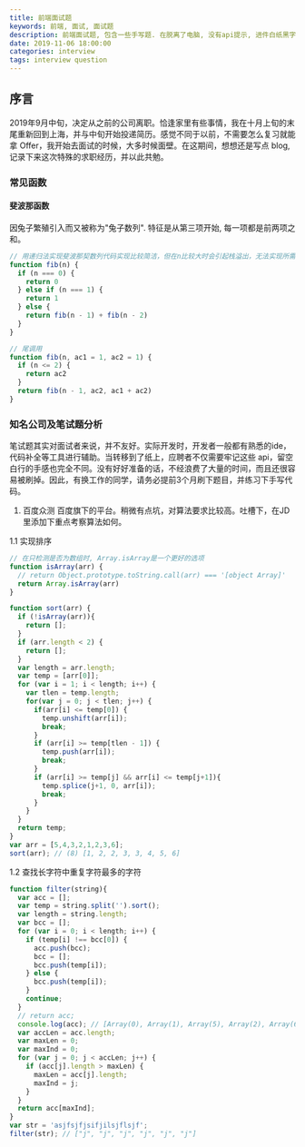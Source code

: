 ```yaml
---
title: 前端面试题
keywords: 前端, 面试, 面试题
description: 前端面试题, 包含一些手写题. 在脱离了电脑, 没有api提示, 进件白纸黑字处理, 会有极大的违和感.
date: 2019-11-06 18:00:00
categories: interview
tags: interview question
---
```


## 序言
2019年9月中旬，决定从之前的公司离职。恰逢家里有些事情，我在十月上旬的末尾重新回到上海，并与中旬开始投递简历。感觉不同于以前，不需要怎么复习就能拿 Offer，我开始去面试的时候，大多时候面壁。在这期间，想想还是写点 blog, 记录下来这次特殊的求职经历，并以此共勉。

### 常见函数
#### 斐波那函数
因兔子繁殖引入而又被称为"兔子数列". 特征是从第三项开始, 每一项都是前两项之和。

```javascript
// 用递归法实现斐波那契数列代码实现比较简洁，但在n比较大时会引起栈溢出，无法实现所需功能。
function fib(n) {
  if (n === 0) {
    return 0
  } else if (n === 1) {
    return 1
  } else {
    return fib(n - 1) + fib(n - 2)
  }
}

// 尾调用
function fib(n, ac1 = 1, ac2 = 1) {
  if (n <= 2) {
    return ac2
  }
  return fib(n - 1, ac2, ac1 + ac2)
}

```

### 知名公司及笔试题分析
笔试题其实对面试者来说，并不友好。实际开发时，开发者一般都有熟悉的ide，代码补全等工具进行辅助。当转移到了纸上，应聘者不仅需要牢记这些 api，留空白行的手感也完全不同。没有好好准备的话，不经浪费了大量的时间，而且还很容易被刷掉。因此，有换工作的同学，请务必提前3个月刷下题目，并练习下手写代码。

1. 百度众测
百度旗下的平台。稍微有点坑，对算法要求比较高。吐槽下，在JD里添加下重点考察算法如何。

1.1 实现排序
```javascript
// 在只检测是否为数组时, Array.isArray是一个更好的选项
function isArray(arr) {
  // return Object.prototype.toString.call(arr) === '[object Array]'
  return Array.isArray(arr)
}

function sort(arr) {
  if (!isArray(arr)){
    return [];
  }
  if (arr.length < 2) {
    return [];
  }
  var length = arr.length;
  var temp = [arr[0]];
  for (var i = 1; i < length; i++) {
    var tlen = temp.length;
    for(var j = 0; j < tlen; j++) {
      if(arr[i] <= temp[0]) {
        temp.unshift(arr[i]);
        break;
      }
      if (arr[i] >= temp[tlen - 1]) {
        temp.push(arr[i]);
        break;
      }
      if (arr[i] >= temp[j] && arr[i] <= temp[j+1]){
        temp.splice(j+1, 0, arr[i]);
        break;
      }
    }
  }
  return temp;
}
var arr = [5,4,3,2,1,2,3,6];
sort(arr); // (8) [1, 2, 2, 3, 3, 4, 5, 6]
```

1.2 查找长字符中重复字符最多的字符
```javascript
function filter(string){
  var acc = [];
  var temp = string.split('').sort();
  var length = string.length;
  var bcc = [];
  for (var i = 0; i < length; i++) {
    if (temp[i] !== bcc[0]) {
      acc.push(bcc);
      bcc = [];
      bcc.push(temp[i]);
    } else {
      bcc.push(temp[i]);
    }
    continue;
  }
  // return acc;
  console.log(acc); // [Array(0), Array(1), Array(5), Array(2), Array(6), Array(2)]
  var accLen = acc.length;
  var maxLen = 0;
  var maxInd = 0;
  for (var j = 0; j < accLen; j++) {
    if (acc[j].length > maxLen) {
      maxLen = acc[j].length;
      maxInd = j;
    }
  }
  return acc[maxInd];
}
var str = 'asjfsjfjsifjilsjflsjf';
filter(str); // ["j", "j", "j", "j", "j", "j"]
```



